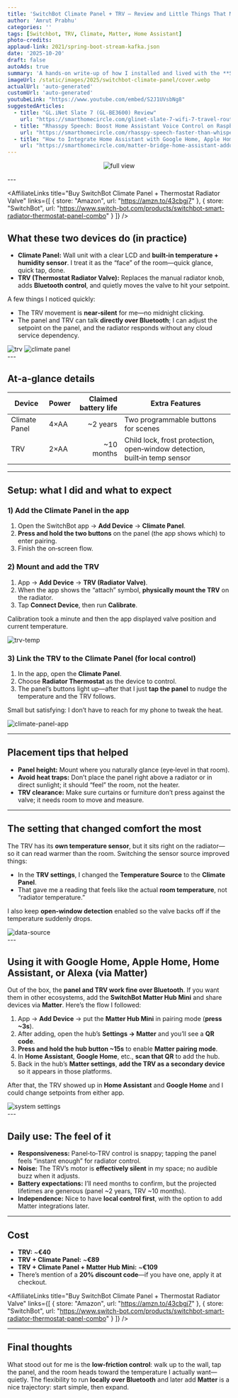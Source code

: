 ```yaml
---
title: 'SwitchBot Climate Panel + TRV — Review and Little Things That Matter'
author: 'Amrut Prabhu'
categories: ''
tags: [Switchbot, TRV, Climate, Matter, Home Assistant]
photo-credits:
applaud-link: 2021/spring-boot-stream-kafka.json
date: '2025-10-20'
draft: false
autoAds: true
summary: 'A hands‑on write‑up of how I installed and lived with the **SwitchBot Home Climate Panel** and the **Thermostat Radiator Valve (TRV)**—what the process looked like, which settings actually helped, and a few “wish‑I‑knew” tips for smoother day‑to‑day use'
imageUrl: /static/images/2025/switchbot-climate-panel/cover.webp
actualUrl: 'auto-generated'
customUrl: 'auto-generated'
youtubeLink: "https://www.youtube.com/embed/S2J1UVsbNg8"
suggestedArticles:
  - title: "GL.iNet Slate 7 (GL‑BE3600) Review"
    url: "https://smarthomecircle.com/glinet-slate-7-wifi-7-travel-router"
  - title: "Rhasspy Speech: Boost Home Assistant Voice Control on Raspberry Pi "
    url: "https://smarthomecircle.com/rhasspy-speech-faster-than-whisper-home-assistant"
  - title: "How to Integrate Home Assistant with Google Home, Apple Home, and Alexa Without Exposing it to the Internet"
    url: "https://smarthomecircle.com/matter-bridge-home-assistant-addon-for-google-home-alexa-apple-home"
---
```

<TOCInline toc={props.toc} asDisclosure />  

<p align="center">
  <img src="/static/images/2025/switchbot-climate-panel/view.webp" alt="full view" />
</p>
---

<AffiliateLinks 
  title="Buy SwitchBot Climate Panel + Thermostat Radiator Valve" 
  links={[
    { store: "Amazon", url: "https://amzn.to/43cbgj7" },
    { store: "SwitchBot", url: "https://www.switch-bot.com/products/switchbot-smart-radiator-thermostat-panel-combo" }
  ]}
/>

## What these two devices do (in practice)

- **Climate Panel:** Wall unit with a clear LCD and **built‑in temperature + humidity sensor**. I treat it as the “face” of the room—quick glance, quick tap, done.  
- **TRV (Thermostat Radiator Valve):** Replaces the manual radiator knob, adds **Bluetooth control**, and quietly moves the valve to hit your setpoint.

A few things I noticed quickly:

- The TRV movement is **near‑silent** for me—no midnight clicking.  
- The panel and TRV can talk **directly over Bluetooth**; I can adjust the setpoint on the panel, and the radiator responds without any cloud service dependency.


<div class="image-flex">
  <img src="/static/images/2025/switchbot-climate-panel/trv.webp" alt="trv" />
  <img src="/static/images/2025/switchbot-climate-panel/climate-panel.webp" alt="climate panel" />
</div>
---

## At‑a‑glance details

| Device | Power | Claimed battery life | Extra Features |
|---|---|---:|---|
| Climate Panel | 4×AA | ~2 years | Two programmable buttons for scenes |
| TRV | 2×AA | ~10 months | Child lock, frost protection, open‑window detection, built‑in temp sensor |

---

## Setup: what I did and what to expect

### 1) Add the Climate Panel in the app

1. Open the SwitchBot app → **Add Device** → **Climate Panel**.  
2. **Press and hold the two buttons** on the panel (the app shows which) to enter pairing.  
3. Finish the on‑screen flow.


### 2) Mount and add the TRV

1. App → **Add Device** → **TRV (Radiator Valve)**.  
2. When the app shows the “attach” symbol, **physically mount the TRV** on the radiator.  
3. Tap **Connect Device**, then run **Calibrate**.

Calibration took a minute and then the app displayed valve position and current temperature.

<div class="image-flex" height="50">
  <img src="/static/images/2025/switchbot-climate-panel/trv-temp.webp" alt="trv-temp" />
</div>

### 3) Link the TRV to the Climate Panel (for local control)

1. In the app, open the **Climate Panel**.  
2. Choose **Radiator Thermostat** as the device to control.  
3. The panel’s buttons light up—after that I just **tap the panel** to nudge the temperature and the TRV follows.

Small but satisfying: I don’t have to reach for my phone to tweak the heat.

<div class="image-flex">
  <img src="/static/images/2025/switchbot-climate-panel/climate-panel-app.webp" alt="climate-panel-app" />
</div>


---

## Placement tips that helped

- **Panel height:** Mount where you naturally glance (eye‑level in that room).  
- **Avoid heat traps:** Don’t place the panel right above a radiator or in direct sunlight; it should “feel” the room, not the heater.  
- **TRV clearance:** Make sure curtains or furniture don’t press against the valve; it needs room to move and measure.

---

## The setting that changed comfort the most

The TRV has its **own temperature sensor**, but it sits right on the radiator—so it can read warmer than the room. Switching the sensor source improved things:

- In the **TRV settings**, I changed the **Temperature Source** to the **Climate Panel**.  
- That gave me a reading that feels like the actual **room temperature**, not “radiator temperature.”

I also keep **open‑window detection** enabled so the valve backs off if the temperature suddenly drops.

<div class="image-flex" height="50">
  <img src="/static/images/2025/switchbot-climate-panel/data-source.webp"  alt="data-source" />
</div>
---


## Using it with Google Home, Apple Home, Home Assistant, or Alexa (via Matter)

Out of the box, the **panel and TRV work fine over Bluetooth**. If you want them in other ecosystems, add the **SwitchBot Matter Hub Mini** and share devices via **Matter**. Here’s the flow I followed:

1. App → **Add Device** → put the **Matter Hub Mini** in pairing mode (**press ~3s**).  
2. After adding, open the hub’s **Settings → Matter** and you’ll see a **QR code**.  
3. **Press and hold the hub button ~15s** to enable **Matter pairing mode**.  
4. In **Home Assistant**, **Google Home**, etc., **scan that QR** to add the hub.  
5. Back in the hub’s **Matter settings**, **add the TRV as a secondary device** so it appears in those platforms.

After that, the TRV showed up in **Home Assistant** and **Google Home** and I could change setpoints from either app.

<div class="image-flex">
  <img src="/static/images/2025/switchbot-climate-panel/homeassistant.webp" alt="system settings" />
</div>
---

## Daily use: The feel of it

- **Responsiveness:** Panel‑to‑TRV control is snappy; tapping the panel feels “instant enough” for radiator control.  
- **Noise:** The TRV’s motor is **effectively silent** in my space; no audible buzz when it adjusts.  
- **Battery expectations:** I’ll need months to confirm, but the projected lifetimes are generous (panel ~2 years, TRV ~10 months).  
- **Independence:** Nice to have **local control first**, with the option to add Matter integrations later.

---

## Cost

- **TRV:** ~**€40**  
- **TRV + Climate Panel:** ~**€89**  
- **TRV + Climate Panel + Matter Hub Mini:** ~**€109**
- There’s mention of a **20% discount code**—if you have one, apply it at checkout.

<AffiliateLinks 
  title="Buy SwitchBot Climate Panel + Thermostat Radiator Valve" 
  links={[
    { store: "Amazon", url: "https://amzn.to/43cbgj7" },
    { store: "SwitchBot", url: "https://www.switch-bot.com/products/switchbot-smart-radiator-thermostat-panel-combo" }
  ]}
/>

---

## Final thoughts

What stood out for me is the **low‑friction control**: walk up to the wall, tap the panel, and the room heads toward the temperature I actually want—quietly. The flexibility to run **locally over Bluetooth** and later add **Matter** is a nice trajectory: start simple, then expand.

